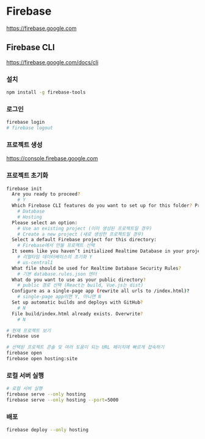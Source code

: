 # Firebase
https://firebase.google.com

## Firebase CLI
https://firebase.google.com/docs/cli

### 설치
```sh
npm install -g firebase-tools
```

### 로그인
```sh
firebase login
# firebase logout
```

### 프로젝트 생성
https://console.firebase.google.com

### 프로젝트 초기화
```sh
firebase init
  Are you ready to proceed?
    # Y
  Which Firebase CLI features do you want to set up for this folder? Press Space to select features, then Enter to confirm your choices.
    # Database
    # Hosting
  Please select an option:
    # Use an existing project (이미 생성된 프로젝트일 경우)
    # Create a new project (새로 생성한 프로젝트일 경우)
  Select a default Firebase project for this directory:
    # Firebase에서 만들 프로젝트 선택
  It seems like you haven’t initialized Realtime Database in your project yet. Do you want to set it up?
    # 리얼타임 데이터베이스의 초기화 Y
    # us-central1
  What file should be used for Realtime Database Security Rules?
    # 기본 database.rules.json 엔터
  What do you want to use as your public directory?
    # public 경로 선택 (React는 build, Vue.js는 dist)
  Configure as a single-page app (rewrite all urls to /index.html)?
    # single-page app이면 Y, 아니면 N
  Set up automatic builds and deploys with GitHub?
    # N
  File build/index.html already exists. Overwrite?
    # N
```
```sh
# 현재 프로젝트 보기
firebase use

# 선택된 프로젝트 콘솔 및 여러 도움이 되는 URL 페이지에 빠르게 접속하기
firebase open
firebase open hosting:site
```

### 로컬 서버 실행
```sh
# 로컬 서버 실행
firebase serve --only hosting
firebase serve --only hosting --port=5000
```

### 배포
```sh
firebase deploy --only hosting
```

